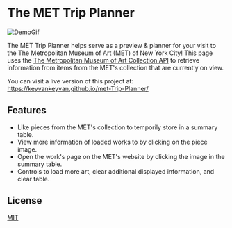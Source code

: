 # The MET Trip Planner

![DemoGif](https://media.giphy.com/media/sC4OZmERbhCcLS2MzP/giphy.gif)

The MET Trip Planner helps serve as a preview & planner for your visit to the The Metropolitan Museum of Art (MET) of New York City!
This page uses the [The Metropolitan Museum of Art Collection API](https://metmuseum.github.io/) to retrieve information from items from the MET's collection that are currently on view.


You can visit a live version of this project at:
https://keyvankeyvan.github.io/met-Trip-Planner/


## Features
* Like pieces from the MET's collection to temporily store in a summary table.
* View more information of loaded works to by clicking on the piece image.
* Open the work's page on the MET's website by clicking the image in the summary table.
* Controls to load more art, clear additional displayed information, and clear table. 


## License
[MIT](https://choosealicense.com/licenses/mit/)